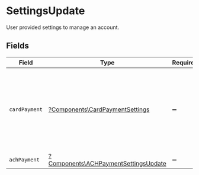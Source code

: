 # SettingsUpdate

User provided settings to manage an account.


## Fields

| Field                                                                                            | Type                                                                                             | Required                                                                                         | Description                                                                                      |
| ------------------------------------------------------------------------------------------------ | ------------------------------------------------------------------------------------------------ | ------------------------------------------------------------------------------------------------ | ------------------------------------------------------------------------------------------------ |
| `cardPayment`                                                                                    | [?Components\CardPaymentSettings](../../Models/Components/CardPaymentSettings.md)                | :heavy_minus_sign:                                                                               | User provided settings to manage card payments. This data is only allowed on a business account. |
| `achPayment`                                                                                     | [?Components\ACHPaymentSettingsUpdate](../../Models/Components/ACHPaymentSettingsUpdate.md)      | :heavy_minus_sign:                                                                               | N/A                                                                                              |